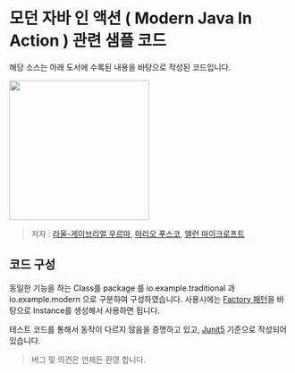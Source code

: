 # 모던 자바 인 액션 ( Modern Java In Action ) 관련 샘플 코드

해당 소스는 아래 도서에 수록된 내용을 바탕으로 작성된 코드입니다.

<img src="https://user-images.githubusercontent.com/1405482/119990310-2568eb80-c003-11eb-99bb-e9809416ae14.jpeg" width="250"  />

> 저자 : [라울-게이브리얼 우르마](https://uk.linkedin.com/in/raoulurma), 
> [마리오 푸스코](https://it.linkedin.com/in/mario-fusco-3467213), 
> [앨런 마이크로프트](https://www.cl.cam.ac.uk/~am21/)

## 코드 구성

동일한 기능을 하는 Class를 package 를 io.example.traditional 과 io.example.modern 으로 구분하여 구성하였습니다.
사용시에는 [Factory 패턴](https://www.baeldung.com/creational-design-patterns)을 바탕으로 Instance를 생성해서 사용하면 됩니다.

테스트 코드를 통해서 동작이 다르지 않음을 증명하고 있고, [Junit5](https://junit.org/junit5/docs/current/user-guide/) 기준으로 작성되어 있습니다.


> 버그 및 의견은 언제든 환영 합니다.
 
